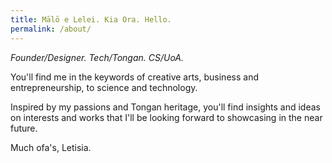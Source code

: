 ```yaml
---
title: Mālō e Lelei. Kia Ora. Hello.
permalink: /about/
---
```


*Founder/Designer. Tech/Tongan. CS/UoA.*

You'll find me in the keywords of creative arts, business and entrepreneurship, to science and technology.

Inspired by my passions and Tongan heritage, you'll find insights and ideas on interests and works that I'll be looking forward to showcasing in the near future. 

Much ofa's, Letisia.